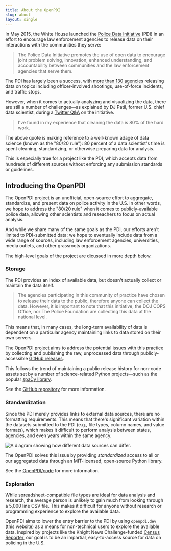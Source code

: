```yaml
---
title: About the OpenPDI
slug: about
layout: single
---
```


In May 2015, the White House launched the [Police Data Initiative][1] (PDI) in an effort to
encourage law enforcement agencies to release data on their interactions with the communities they
serve:

> The Police Data Initiative promotes the use of open data to encourage joint problem solving,
> innovation, enhanced understanding, and accountability between communities and the law
> enforcement agencies that serve them.

The PDI has largely been a success, with [more than 130 agencies][2] releasing data on topics
including officer-involved shootings, use-of-force incidents, and traffic stops.

However, when it comes to actually analyzing and visualizing the data, there are still a number of
challenges&mdash;as explained by DJ Patil, former U.S. chief data scientist, during a
[Twitter Q&amp;A][3] on the initiative.

> I've found in my experience that cleaning the data is 80% of the hard work.

The above quote is making reference to a well-known adage of data science (known as the
"80/20 rule"): 80 percent of a data scientist's time is spent cleaning, standardzing, or otherwise
preparing data for analysis.

This is especially true for a project like the PDI, which accepts data from hundreds of different
sources without enforcing any submission standards or guidelines.

## Introducing the OpenPDI

The OpenPDI project is an unofficial, open-source effort to aggregate, standardize, and present
data on police activity in the U.S. In other words, we hope to address the "80/20 rule" when it
comes to publicly-available police data, allowing other scientists and reseachers to focus on
actual analysis.

And while we share many of the same goals as the PDI, our efforts aren't limited to PDI-submitted
data: we hope to eventually include data from a wide range of sources, including law enforcement
agencies, universities, media outlets, and other grassroots organizations.

The high-level goals of the project are dicussed in more depth below.

### Storage

The PDI provides an index of available data</a>, but doesn't actually collect or maintain the data
itself.

> The agencies participating in this community of practice have chosen to release their data to the
> public, therefore anyone can collect the data. However, it is important to note that this
> initiative, the DOJ COPS Office, nor The Police Foundation are collecting this data at the
> national level.

This means that, in many cases, the long-term availability of data is dependent on a particular
agency maintaining links to data stored on their own servers.

The OpenPDI project aims to address the potential issues with this practice by collecting and
publishing the raw, unprocessed data through publicly-accessible [GitHub releases][4].

This follows the trend of maintaining a public release history for non-code assets set by a number
of science-related Python projects&mdash;such as the popular [spaCy library][5].

See the [GitHub repository][6] for more information.

### Standardization

Since the PDI merely provides links to external data sources, there are no formatting requirements.
This means that there's significant variation within the datasets submitted to the PDI (e.g., file
types, column names, and value formats), which makes it difficult to perform analysis between
states, agencies, and even years within the same agency.

![A diagram showing how different data sources can differ.](/img/diagrams/standard.svg)

The OpenPDI solves this issue by providing <i>standardized</i> access to all or our aggregated data through an MIT-licensed, open-source Python library.

See the [OpenPDI/code](/code) for more information.

### Exploration

While spreadsheet-compatible file types are ideal for data analysis and research, the average
person is unlikely to gain much from looking through a 5,000 line CSV file. This makes it
difficult for anyone without research or programming experience to explore the available data.

OpenPDI aims to lower the entry barrier to the PDI by using `openpdi.dev` (this website) as a means
for non-technical users to explore the available data. Inspired by projects like the Knight News
Challenge-funded [Census Reporter][7], our goal is to be an impartial, easy-to-access source for
data on policing in the U.S.

[1]: https://www.policedatainitiative.org/
[2]: https://www.policedatainitiative.org/participating-agencies/
[3]: https://twitter.com/DJ44/status/601119768955920384?s=20
[4]: https://github.com/OpenPDI/data/releases
[5]: https://github.com/explosion/spacy-models#spacy-models
[6]: https://github.com/OpenPDI/openpdi
[7]: https://censusreporter.org/
